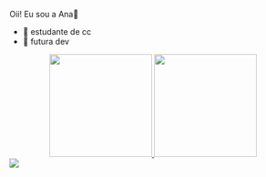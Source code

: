 Oii! Eu sou a Ana🙂

- 📖 estudante de cc 
- 🤔 futura dev
<div align="center">
  <a href="https://github.com/anabeatrizzdm">
  <img height="180em" src="https://github-readme-stats.vercel.app/api?username=anabeatrizzdm&show_icons=true&theme=dracula&include_all_commits=true&count_private=true"/>
  <img height="180em" src="https://github-readme-stats.vercel.app/api/top-langs/?username=anabeatrizzdm&layout=compact&langs_count=7&theme=dracula"/>
</div>
  <div>
    <a href="https://instagram.com/anabeatrizdm_" target="_blank"><img src="https://img.shields.io/badge/-Instagram-%23E4405F?style=for-the-badge&logo=instagram&logoColor=white" target="_blank"></a>
    
  </div>
